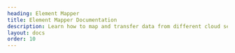 ```yaml
---
heading: Element Mapper
title: Element Mapper Documentation
description: Learn how to map and transfer data from different cloud services.
layout: docs
order: 10
---
```

